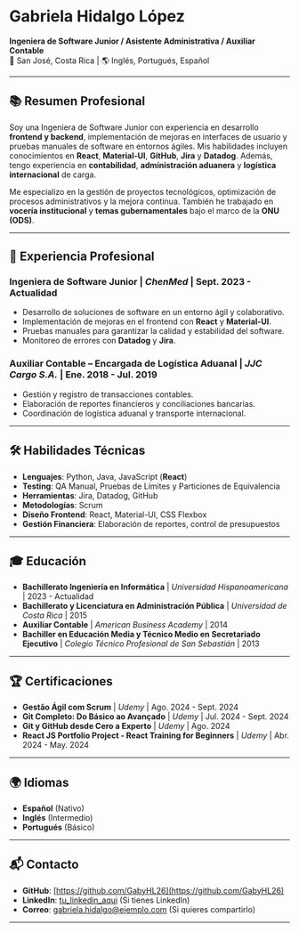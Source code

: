 # Gabriela Hidalgo López
**Ingeniera de Software Junior / Asistente Administrativa / Auxiliar Contable**  
📍 San José, Costa Rica | 🌎 Inglés, Portugués, Español

---

## 📚 Resumen Profesional
Soy una Ingeniera de Software Junior con experiencia en desarrollo **frontend y backend**, implementación de mejoras en interfaces de usuario y pruebas manuales de software en entornos ágiles. Mis habilidades incluyen conocimientos en **React**, **Material-UI**, **GitHub**, **Jira** y **Datadog**. Además, tengo experiencia en **contabilidad**, **administración aduanera** y **logística internacional** de carga.

Me especializo en la gestión de proyectos tecnológicos, optimización de procesos administrativos y la mejora continua. También he trabajado en **vocería institucional** y **temas gubernamentales** bajo el marco de la **ONU (ODS)**.

---

## 💼 Experiencia Profesional

### **Ingeniera de Software Junior** | *ChenMed* | **Sept. 2023 - Actualidad**
- Desarrollo de soluciones de software en un entorno ágil y colaborativo.
- Implementación de mejoras en el frontend con **React** y **Material-UI**.
- Pruebas manuales para garantizar la calidad y estabilidad del software.
- Monitoreo de errores con **Datadog** y **Jira**.

### **Auxiliar Contable – Encargada de Logística Aduanal** | *JJC Cargo S.A.* | **Ene. 2018 - Jul. 2019**
- Gestión y registro de transacciones contables.
- Elaboración de reportes financieros y conciliaciones bancarias.
- Coordinación de logística aduanal y transporte internacional.

---

## 🛠️ Habilidades Técnicas

- **Lenguajes**: Python, Java, JavaScript (**React**)
- **Testing**: QA Manual, Pruebas de Límites y Particiones de Equivalencia
- **Herramientas**: Jira, Datadog, GitHub
- **Metodologías**: Scrum
- **Diseño Frontend**: React, Material-UI, CSS Flexbox
- **Gestión Financiera**: Elaboración de reportes, control de presupuestos

---

## 🎓 Educación

- **Bachillerato Ingeniería en Informática** | *Universidad Hispanoamericana* | 2023 - Actualidad
- **Bachillerato y Licenciatura en Administración Pública** | *Universidad de Costa Rica* | 2015
- **Auxiliar Contable** | *American Business Academy* | 2014
- **Bachiller en Educación Media y Técnico Medio en Secretariado Ejecutivo** | *Colegio Técnico Profesional de San Sebastián* | 2013

---

## 🏆 Certificaciones

- **Gestão Ágil com Scrum** | *Udemy* | Ago. 2024 - Sept. 2024
- **Git Completo: Do Básico ao Avançado** | *Udemy* | Jul. 2024 - Sept. 2024
- **Git y GitHub desde Cero a Experto** | *Udemy* | Ago. 2024
- **React JS Portfolio Project - React Training for Beginners** | *Udemy* | Abr. 2024 - May. 2024

---

## 🌍 Idiomas
- **Español** (Nativo)
- **Inglés** (Intermedio)
- **Portugués** (Básico)

---

## 📬 Contacto
- **GitHub**: [https://github.com/GabyHL26](https://github.com/GabyHL26)
- **LinkedIn**: [tu_linkedin_aqui](https://www.linkedin.com) (Si tienes LinkedIn)
- **Correo**: gabriela.hidalgo@ejemplo.com (Si quieres compartirlo)

---

